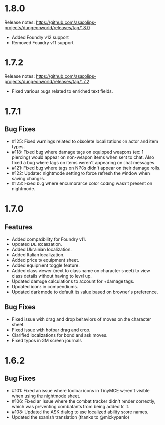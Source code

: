 # 1.8.0

Release notes: https://github.com/asacolips-projects/dungeonworld/releases/tag/1.8.0

- Added Foundry v12 support
- Removed Foundry v11 support

# 1.7.2

Release notes: https://github.com/asacolips-projects/dungeonworld/releases/tag/1.7.2

- Fixed various bugs related to enriched text fields.

# 1.7.1

## Bug Fixes

- #125: Fixed warnings related to obsolete localizations on actor and item types.
- #118: Fixed bug where damage tags on equipped weapons (ex: 1 piercing) would appear on non-weapon items when sent to chat. Also fixed a bug where tags on items weren't appearing on chat messages.
- #121: Fixed bug where tags on NPCs didn't appear on their damage rolls.
- #122: Updated nightmode setting to force refresh the window when saving changes.
- #123: Fixed bug where encumbrance color coding wasn't present on nightmode.

# 1.7.0

## Features

- Added compatibility for Foundry v11.
- Updated DE localization.
- Added Ukrainian localization.
- Added Italian localization.
- Added price to equipment sheet.
- Added equipment toggle feature.
- Added class viewer (next to class name on character sheet) to view class details without having to level up.
- Updated damage calculations to account for +damage tags.
- Updated icons in compendiums.
- Updated dark mode to default its value based on browser's preference.

## Bug Fixes

- Fixed issue with drag and drop behaviors of moves on the character sheet.
- Fixed issue with hotbar drag and drop.
- Clarified localizations for bond and ask moves.
- Fixed typos in GM screen journals.

# 1.6.2

## Bug Fixes

- #101: Fixed an issue where toolbar icons in TinyMCE weren't visible when using the nightmode sheet.
- #106: Fixed an issue where the combat tracker didn't render correctly, which was preventing combatants from being added to it.
- #108: Updated the ASK dialog to use localized ability score names.
- Updated the spanish translation (thanks to @mickypardo)